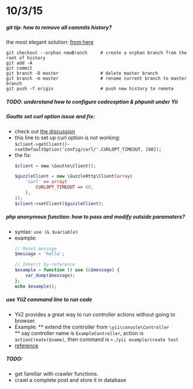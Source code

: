 10/3/15
=======

##### git tip: how to remove all commits history?
the most elegant solution: [from here](http://stackoverflow.com/a/13102849/1369136)
```git
git checkout --orphan newBranch 	# create a orphan branch from the root of history
git add -A
git commit 
git branch -D master  				# delete master branch
git branch -m master				# rename current branch to master branch
git push -f origin					# push new history to remote
```


##### TODO: understand how to configure codeception & phpunit under Yii

##### Goutte set curl option issue and fix:
*	check out [the discussion](https://github.com/FriendsOfPHP/Goutte/issues/234)
*	this line to set up curl option is not working:		
    `$client->getClient()->setDefaultOption('config/curl/'.CURLOPT_TIMEOUT, [60]);	`
*	the fix:
	```php
	$client = new \Goutte\Client();

	$guzzleClient = new \GuzzleHttp\Client(array(
	    'curl' => array(
	        CURLOPT_TIMEOUT => 60,
	    ),
	));
	$client->setClient($guzzleClient);
	```

##### php anonymous function: how to pass and modify outside paramaters?
*	syntax: `use (& $variable)` 
*	example:
	```php
	// Reset message
	$message = 'hello';

	// Inherit by-reference
	$example = function () use (&$message) {
	    var_dump($message);
	};
	echo $example();
	```

##### use Yii2 command line to run code
*	Yii2 provides a great way to run controller actions without going to browser.
*	Example:
	**	extend the controller from `\yii\console\Controller`	
	**	say controller name is `ExampleController`, action is `actionCreate($name)`, 
		then command is `>./yii example/create test` 	
*	[reference](http://www.yiiframework.com/doc-2.0/guide-tutorial-console.html)

##### TODO: 
*	get familiar with crawler functions. 
*	crawl a complete post and store it in database






